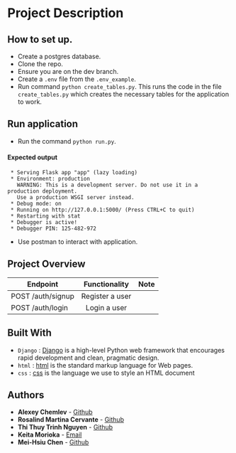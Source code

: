 # Project Description


## How to set up.
- Create a postgres database.
- Clone the repo.
- Ensure you are on the dev branch.
- Create a `.env` file from the `.env_example`.
- Run command `python create_tables.py`. This runs the code in the file `create_tables.py` which creates the necessary tables for the application to work.

## Run application
- Run the command `python run.py`.

#### Expected output
```
 * Serving Flask app "app" (lazy loading)
 * Environment: production
   WARNING: This is a development server. Do not use it in a production deployment.
   Use a production WSGI server instead.
 * Debug mode: on
 * Running on http://127.0.0.1:5000/ (Press CTRL+C to quit)
 * Restarting with stat
 * Debugger is active!
 * Debugger PIN: 125-482-972
 ```

- Use postman to interact with application.

Project Overview
--------------------------------
|Endpoint |Functionality |Note |
|---------|:------------:|:---:|
|POST /auth/signup|Register a user| |
|POST /auth/login |Login a user | |

## Built With

* `Django` : [Django](https://www.djangoproject.com/) is  a high-level Python web framework that encourages rapid development and clean, pragmatic design.
* `html` : [html](https://html.com/) is the standard markup language for Web pages.
* `css` : [css](https://www.w3.org/) is the language we use to style an HTML document

## Authors

* **Alexey Chemlev** - [Github](https://github.com/CHEMLEV)
* **Rosalind Martina Cervante** - [Github](https://github.com/rozzlethegreat)
* **Thi Thuy Trinh Nguyen** - [Github](https://github.com/trinhnguyen212)
* **Keita Morioka** - [Email](20220601@mywhitecliffe.com)
* **Mei-Hsiu Chen** - [Github](https://github.com/MeiHsiu)
